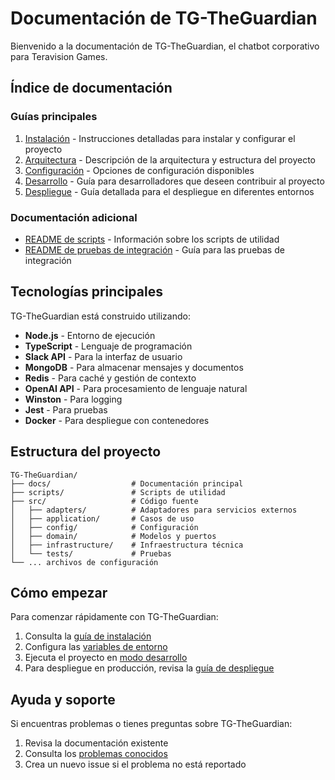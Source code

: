 # Documentación de TG-TheGuardian

Bienvenido a la documentación de TG-TheGuardian, el chatbot corporativo para Teravision Games.

## Índice de documentación

### Guías principales

1. [Instalación](./INSTALLATION.md) - Instrucciones detalladas para instalar y configurar el proyecto
2. [Arquitectura](./ARCHITECTURE.md) - Descripción de la arquitectura y estructura del proyecto
3. [Configuración](./CONFIGURATION.md) - Opciones de configuración disponibles
4. [Desarrollo](./DEVELOPMENT.md) - Guía para desarrolladores que deseen contribuir al proyecto
5. [Despliegue](./DEPLOYMENT.md) - Guía detallada para el despliegue en diferentes entornos

### Documentación adicional

- [README de scripts](../scripts/README.md) - Información sobre los scripts de utilidad
- [README de pruebas de integración](../src/tests/integration/README.md) - Guía para las pruebas de integración

## Tecnologías principales

TG-TheGuardian está construido utilizando:

- **Node.js** - Entorno de ejecución
- **TypeScript** - Lenguaje de programación
- **Slack API** - Para la interfaz de usuario
- **MongoDB** - Para almacenar mensajes y documentos
- **Redis** - Para caché y gestión de contexto
- **OpenAI API** - Para procesamiento de lenguaje natural
- **Winston** - Para logging
- **Jest** - Para pruebas
- **Docker** - Para despliegue con contenedores

## Estructura del proyecto

```
TG-TheGuardian/
├── docs/                  # Documentación principal
├── scripts/               # Scripts de utilidad
├── src/                   # Código fuente
│   ├── adapters/          # Adaptadores para servicios externos
│   ├── application/       # Casos de uso
│   ├── config/            # Configuración
│   ├── domain/            # Modelos y puertos
│   ├── infrastructure/    # Infraestructura técnica
│   └── tests/             # Pruebas
└── ... archivos de configuración
```

## Cómo empezar

Para comenzar rápidamente con TG-TheGuardian:

1. Consulta la [guía de instalación](./INSTALLATION.md)
2. Configura las [variables de entorno](./CONFIGURATION.md)
3. Ejecuta el proyecto en [modo desarrollo](./DEVELOPMENT.md)
4. Para despliegue en producción, revisa la [guía de despliegue](./DEPLOYMENT.md)

## Ayuda y soporte

Si encuentras problemas o tienes preguntas sobre TG-TheGuardian:

1. Revisa la documentación existente
2. Consulta los [problemas conocidos](https://github.com/NickoDante/AI4Devs-finalproject/issues)
3. Crea un nuevo issue si el problema no está reportado 